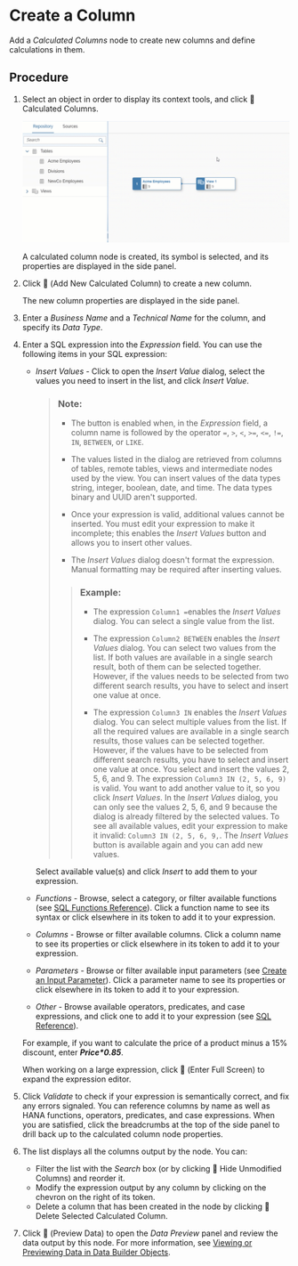 <!-- loio3897f480b9404e6f82de9bba410f17c0 -->

<link rel="stylesheet" type="text/css" href="css/sap-icons.css"/>

# Create a Column

Add a *Calculated Columns* node to create new columns and define calculations in them.



## Procedure

1.  Select an object in order to display its context tools, and click <span class="FPA-icons"></span> Calculated Columns.

    ![](images/Create_Column_Gif_0560169.gif)

    A calculated column node is created, its symbol is selected, and its properties are displayed in the side panel.

2.  Click <span class="FPA-icons"></span> \(Add New Calculated Column\) to create a new column.

    The new column properties are displayed in the side panel.

3.  Enter a *Business Name* and a *Technical Name* for the column, and specify its *Data Type*.

4.  Enter a SQL expression into the *Expression* field. You can use the following items in your SQL expression:

    -   *Insert Values* - Click to open the *Insert Value* dialog, select the values you need to insert in the list, and click *Insert Value*.

        > ### Note:  
        > -   The button is enabled when, in the *Expression* field, a column name is followed by the operator `=`, `>`, `<`, `>=`, `<=`, `!=`, `IN`, `BETWEEN`, or `LIKE`.
        > 
        > -   The values listed in the dialog are retrieved from columns of tables, remote tables, views and intermediate nodes used by the view. You can insert values of the data types string, integer, boolean, date, and time. The data types binary and UUID aren't supported.
        > -   Once your expression is valid, additional values cannot be inserted. You must edit your expression to make it incomplete; this enables the *Insert Values* button and allows you to insert other values.
        > -   The *Insert Values* dialog doesn't format the expression. Manual formatting may be required after inserting values.
        > 
        > > ### Example:  
        > > -   The expression `Column1 =`enables the *Insert Values* dialog. You can select a single value from the list.
        > > 
        > > -   The expression `Column2 BETWEEN` enables the *Insert Values* dialog. You can select two values from the list. If both values are available in a single search result, both of them can be selected together. However, if the values needs to be selected from two different search results, you have to select and insert one value at once.
        > > -   The expression `Column3 IN` enables the *Insert Values* dialog. You can select multiple values from the list. If all the required values are available in a single search results, those values can be selected together. However, if the values have to be selected from different search results, you have to select and insert one value at once. You select and insert the values 2, 5, 6, and 9. The expression `Column3 IN (2, 5, 6, 9)` is valid. You want to add another value to it, so you click *Insert Values*. In the *Insert Values* dialog, you can only see the values 2, 5, 6, and 9 because the dialog is already filtered by the selected values. To see all available values, edit your expression to make it invalid: `Column3 IN (2, 5, 6, 9,`. The *Insert Values* button is available again and you can add new values.

        Select available value\(s\) and click *Insert* to add them to your expression.

    -   *Functions* - Browse, select a category, or filter available functions \(see [SQL Functions Reference](sql-functions-reference-6d624a1.md)\). Click a function name to see its syntax or click elsewhere in its token to add it to your expression.
    -   *Columns* - Browse or filter available columns. Click a column name to see its properties or click elsewhere in its token to add it to your expression.
    -   *Parameters* - Browse or filter available input parameters \(see [Create an Input Parameter](create-an-input-parameter-53fa99a.md)\). Click a parameter name to see its properties or click elsewhere in its token to add it to your expression.
    -   *Other* - Browse available operators, predicates, and case expressions, and click one to add it to your expression \(see [SQL Reference](sql-reference-6a37cc5.md)\).

    For example, if you want to calculate the price of a product minus a 15% discount, enter ***Price\*0.85***.

    When working on a large expression, click <span class="FPA-icons"></span> \(Enter Full Screen\) to expand the expression editor.

5.  Click *Validate* to check if your expression is semantically correct, and fix any errors signaled. You can reference columns by name as well as HANA functions, operators, predicates, and case expressions. When you are satisfied, click the breadcrumbs at the top of the side panel to drill back up to the calculated column node properties.

6.  The list displays all the columns output by the node. You can:

    -   Filter the list with the *Search* box \(or by clicking <span class="FPA-icons"></span> Hide Unmodified Columns\) and reorder it.
    -   Modify the expression output by any column by clicking on the chevron on the right of its token.
    -   Delete a column that has been created in the node by clicking <span class="FPA-icons"></span> Delete Selected Calculated Column.

7.  Click <span class="FPA-icons"></span> \(Preview Data\) to open the *Data Preview* panel and review the data output by this node. For more information, see [Viewing or Previewing Data in Data Builder Objects](viewing-or-previewing-data-in-data-builder-objects-b338e4a.md).


